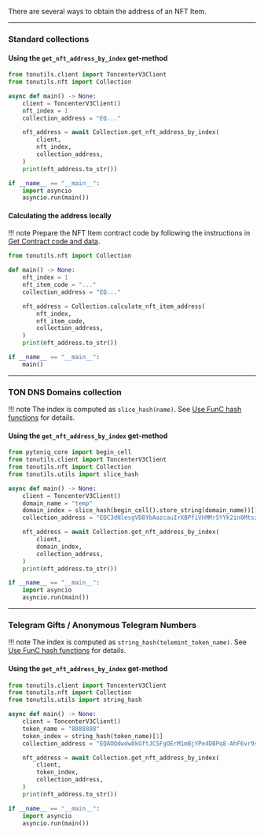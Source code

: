 
There are several ways to obtain the address of an NFT Item.

---

### Standard collections

#### Using the `get_nft_address_by_index` get-method

```python
from tonutils.client import ToncenterV3Client
from tonutils.nft import Collection

async def main() -> None:
    client = ToncenterV3Client()
    nft_index = 1
    collection_address = "EQ..."

    nft_address = await Collection.get_nft_address_by_index(
        client,
        nft_index,
        collection_address,
    )
    print(nft_address.to_str())

if __name__ == "__main__":
    import asyncio
    asyncio.run(main())
```

#### Calculating the address locally

!!! note
    Prepare the NFT Item contract code by following the instructions in [Get Contract code and data](get-contract-code-and-data.md).

```python
from tonutils.nft import Collection

def main() -> None:
    nft_index = 1
    nft_item_code = "..."
    collection_address = "EQ..."

    nft_address = Collection.calculate_nft_item_address(
        nft_index,
        nft_item_code,
        collection_address,
    )
    print(nft_address.to_str())

if __name__ == "__main__":
    main()
```

---

### TON DNS Domains collection

!!! note
    The index is computed as `slice_hash(name)`. See [Use FunC hash functions](use-func-hash-functions.md/#slice_hash) for details.

#### Using the `get_nft_address_by_index` get-method

```python
from pytoniq_core import begin_cell
from tonutils.client import ToncenterV3Client
from tonutils.nft import Collection
from tonutils.utils import slice_hash

async def main() -> None:
    client = ToncenterV3Client()
    domain_name = "temp"
    domain_index = slice_hash(begin_cell().store_string(domain_name))[1]
    collection_address = "EQC3dNlesgVD8YbAazcauIrXBPfiVhMMr5YYk2in0Mtsz0Bz"

    nft_address = await Collection.get_nft_address_by_index(
        client,
        domain_index,
        collection_address,
    )
    print(nft_address.to_str())

if __name__ == "__main__":
    import asyncio
    asyncio.run(main())
```

---

### Telegram Gifts / Anonymous Telegram Numbers

!!! note
    The index is computed as `string_hash(telemint_token_name)`. See [Use FunC hash functions](use-func-hash-functions.md/#string_hash) for details.

#### Using the `get_nft_address_by_index` get-method

```python
from tonutils.client import ToncenterV3Client
from tonutils.nft import Collection
from tonutils.utils import string_hash

async def main() -> None:
    client = ToncenterV3Client()
    token_name = "8888888"
    token_index = string_hash(token_name)[1]
    collection_address = "EQAOQdwdw8kGftJCSFgOErM1mBjYPe4DBPq8-AhF6vr9si5N"

    nft_address = await Collection.get_nft_address_by_index(
        client,
        token_index,
        collection_address,
    )
    print(nft_address.to_str())

if __name__ == "__main__":
    import asyncio
    asyncio.run(main())
```
